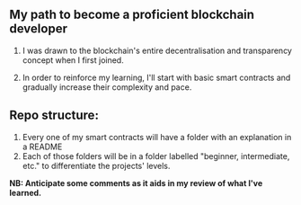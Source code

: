 ## My path to become a proficient blockchain developer

1. I was drawn to the blockchain's entire decentralisation and transparency concept when I first joined. 

2. In order to reinforce my learning, I'll start with basic smart contracts and gradually increase their complexity and pace.

## Repo structure: 

1. Every one of my smart contracts will have a folder with an explanation in a README
2. Each of those folders will be in a folder labelled "beginner, intermediate, etc." to differentiate the projects' levels. 

**NB: Anticipate some comments as it aids in my review of what I've learned.**
